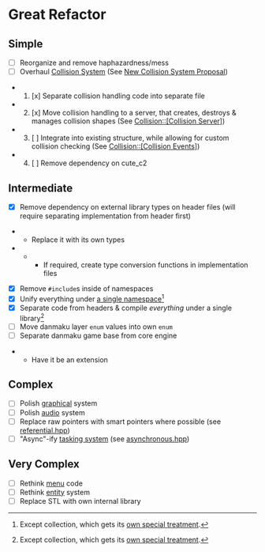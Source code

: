 # Great Refactor

## Simple

- [ ] Reorganize and remove haphazardness/mess
- [ ] Overhaul [Collision System](../../src/new/ctl/legacy/entity/collidable.hpp) (See [New Collision System Proposal](../changes/Collision.md))
- 1. [x] Separate collision handling code into separate file
- 2. [x] Move collision handling to a server, that creates, destroys & manages collision shapes (See [Collision::\[Collision Server\]](../changes/Collision.md#Collision-Server))
- 3. [ ] Integrate into existing structure, while allowing for custom collision checking (See [Collision::\[Collision Events\]](../changes/Collision.md#Collision-Events))
- 4. [ ] Remove dependency on cute_c2

## Intermediate

- [x] Remove dependency on external library types on header files (will require separating implementation from header first)
- - Replace it with its own types
- - - If required, create type conversion functions in implementation files
- [x] Remove `#include`s inside of namespaces
- [x] Unify everything under [a single namespace](Makai.md)[^1]
- [x] Separate code from headers & compile *everything* under a single library[^1]
- [ ] Move danmaku layer `enum` values into own `enum`
- [ ] Separate danmaku game base from core engine
- - Have it be an extension

## Complex
- [ ] Polish [graphical](../../src/new/graph) system
- [ ] Polish [audio](../../src/new/audio) system
- [ ] Replace raw pointers with smart pointers where possible (see [referential.hpp](../../src/new/ctl/legacy/referential.hpp))
- [ ] "Async"-ify [tasking system](../../src/new/ctl/legacy/tasking.hpp) (see [asynchronous.hpp](../../src/new/ctl/legacy/asynchronous.hpp))

## Very Complex
- [ ] Rethink [menu](../../src/legacy/gamedata/menu.hpp) code
- [ ] Rethink [entity](../../src/new/ctl/legacy/entity) system
- [ ] Replace STL with own internal library

[^1]: Except collection, which gets its [own special treatment](Collection.md#Structure).
